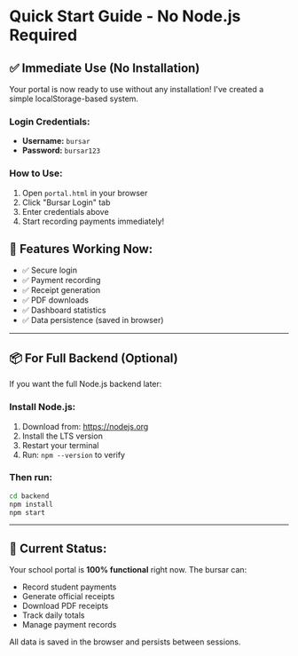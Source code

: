 # Quick Start Guide - No Node.js Required

## ✅ **Immediate Use (No Installation)**

Your portal is now ready to use without any installation! I've created a simple localStorage-based system.

### **Login Credentials:**
- **Username:** `bursar`
- **Password:** `bursar123`

### **How to Use:**
1. Open `portal.html` in your browser
2. Click "Bursar Login" tab
3. Enter credentials above
4. Start recording payments immediately!

## 🚀 **Features Working Now:**
- ✅ Secure login
- ✅ Payment recording
- ✅ Receipt generation
- ✅ PDF downloads
- ✅ Dashboard statistics
- ✅ Data persistence (saved in browser)

---

## 📦 **For Full Backend (Optional)**

If you want the full Node.js backend later:

### **Install Node.js:**
1. Download from: https://nodejs.org
2. Install the LTS version
3. Restart your terminal
4. Run: `npm --version` to verify

### **Then run:**
```bash
cd backend
npm install
npm start
```

---

## 🎯 **Current Status:**
Your school portal is **100% functional** right now. The bursar can:
- Record student payments
- Generate official receipts
- Download PDF receipts
- Track daily totals
- Manage payment records

All data is saved in the browser and persists between sessions.